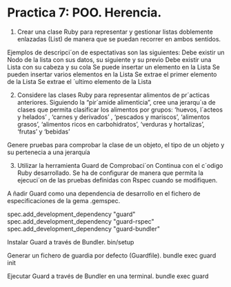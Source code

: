 # Practica 7: POO. Herencia.

1. Crear una clase Ruby para representar y gestionar listas doblemente enlazadas (List) de manera
que se puedan recorrer en ambos sentidos.

Ejemplos de descripci´on de espectativas son las siguientes:
Debe existir un Nodo de la lista con sus datos, su siguiente y su previo
Debe existir una Lista con su cabeza y su cola
Se puede insertar un elemento en la Lista
Se pueden insertar varios elementos en la Lista
Se extrae el primer elemento de la Lista
Se extrae el ´ultimo elemento de la Lista

2. Considere las clases Ruby para representar alimentos de pr´acticas anteriores. Siguiendo la “pir´amide
alimenticia”, cree una jerarqu´ıa de clases que permita clasificar los alimentos por grupos:
‘huevos, l´acteos y helados’ , ‘carnes y derivados’ , ‘pescados y mariscos’, ‘alimentos grasos’,
‘alimentos ricos en carbohidratos’, ‘verduras y hortalizas’, ‘frutas’ y ‘bebidas’

Genere pruebas para comprobar la clase de un objeto, el tipo de un objeto y su pertenecia a
una jerarquía

3. Utilizar la herramienta Guard de Comprobaci´on Continua con el c´odigo Ruby desarrollado.
Se ha de configurar de manera que permita la ejecuci´on de las pruebas definidas con Rspec
cuando se modifiquen.

A ñadir Guard como una dependencia de desarrollo en el fichero de especificaciones de la
gema .gemspec.

spec.add_development_dependency "guard"
spec.add_development_dependency "guard-rspec"
spec.add_development_dependency "guard-bundler"

Instalar Guard a través de Bundler.
bin/setup

Generar un fichero de guardia por defecto (Guardfile).
bundle exec guard init

Ejecutar Guard a través de Bundler en una terminal.
bundle exec guard
